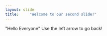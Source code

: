 ```yaml
---
layout: slide
title:     "Welcome to our second slide!"
---
```

"Hello Everyone"
Use the left arrow to go back!
